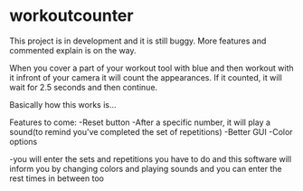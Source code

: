 # workoutcounter
This project is in development and it is still buggy.
More features and commented explain is on the way.

When you cover a part of your workout tool with blue and then workout with it infront of your camera it will count the appearances.
If it counted, it will wait for 2.5 seconds and then continue.

Basically how this works is...


Features to come:
-Reset button
-After a specific number, it will play a sound(to remind you've completed the set of repetitions)
-Better GUI
-Color options

-you will enter the sets and repetitions you have to do and this software will inform you by changing colors and playing sounds
  and you can enter the rest times in between too
